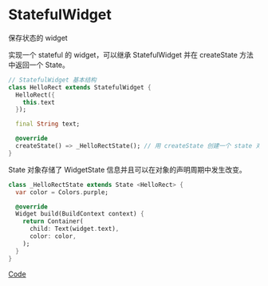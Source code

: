 # StatefulWidget

保存状态的 widget

实现一个 stateful 的 widget，可以继承 StatefulWidget 并在 createState 方法中返回一个 State。

```dart
// StatefulWidget 基本结构
class HelloRect extends StatefulWidget {
  HelloRect({
    this.text
  });

  final String text;

  @override
  createState() => _HelloRectState(); // 用 createState 创建一个 state 对象
}
```

State 对象存储了 WidgetState 信息并且可以在对象的声明周期中发生改变。

```dart
class _HelloRectState extends State <HelloRect> {
  var color = Colors.purple;

  @override
  Widget build(BuildContext context) {
    return Container(
      child: Text(widget.text),
      color: color,
    );
  }
}
```


[Code](https://gist.githubusercontent.com/riskers/fb174083be0064aaa1c232e468ee8ed9/raw/6eaa47e09deca687894d15aeb9f2aaca724fb716/stateful_widget.dart)